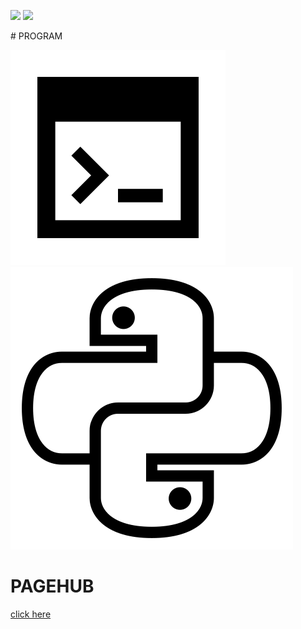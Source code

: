 <p>
<img src="https://media0.giphy.com/media/WUTywPPYZpdDChyBaZ/giphy.gif?cid=82a1493bgcbuq9qfkkbka8oxfglv3qi8hbxlgh8qb3dmza3l&rid=giphy.gif&ct=g">
 <img src="https://img.shields.io/badge/OS-Linux-blue?&logo=linux" /></p>
# PROGRAM
<p>
<img src="https://github.com/ANONIMOUD/ANONIMOUD/blob/main/bash.png">
<img src="https://github.com/ANONIMOUD/ANONIMOUD/blob/main/python.png">
</p>

# PAGEHUB

<a href="https://anonimoud.gihub.io">click here</a>

